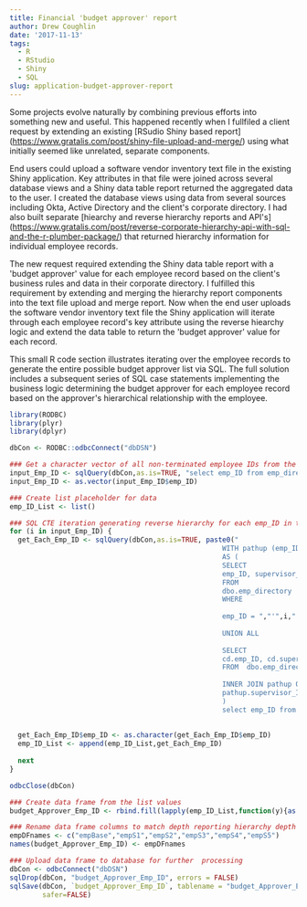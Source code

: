 ```yaml
---
title: Financial 'budget approver' report
author: Drew Coughlin
date: '2017-11-13'
tags:
  - R
  - RStudio
  - Shiny
  - SQL
slug: application-budget-approver-report
---
```

Some projects evolve naturally by combining previous efforts into something new and useful.  This happened recently when I fullfiled a client request by extending an existing [RSudio Shiny based report] (https://www.gratalis.com/post/shiny-file-upload-and-merge/) using what initially seemed like unrelated, separate components.

End users could upload a software vendor inventory text file in the existing Shiny application.  Key attributes in that file were joined across several database views and a Shiny data table report returned the aggregated data to the user. I created the database views using data from several sources including Okta, Active Directory and the client's corporate directory.  I had also built separate [hiearchy and reverse hierarchy reports and API's] (https://www.gratalis.com/post/reverse-corporate-hierarchy-api-with-sql-and-the-r-plumber-package/) that returned hierarchy information for individual employee records.

The new request required extending the Shiny data table report with a 'budget approver' value for each employee record based on the client's business rules and data in their corporate directory.  I fulfilled this requirement by extending and merging the hierarchy report components into the text file upload and merge report.  Now when the end user uploads the software vendor inventory text file the Shiny application will iterate through each employee record's key attribute using the reverse hiearchy logic and extend the data table to return the 'budget approver' value for each record.

This small R code section illustrates iterating over the employee records to generate the entire possible budget approver list via SQL.  The full solution includes a subsequent series of SQL case statements implementing the business logic determining the budget approver for each employee record based on the approver's hierarchical relationship with the employee.

```r
library(RODBC)
library(plyr)
library(dplyr)

dbCon <- RODBC::odbcConnect("dbDSN")

### Get a character vector of all non-terminated employee IDs from the database
input_Emp_ID <- sqlQuery(dbCon,as.is=TRUE, "select emp_ID from emp_directory where [status] !='T'")
input_Emp_ID <- as.vector(input_Emp_ID$emp_ID)

### Create list placeholder for data
emp_ID_List <- list()

### SQL CTE iteration generating reverse hierarchy for each emp_ID in the vector and append to list
for (i in input_Emp_ID) {
  get_Each_Emp_ID <- sqlQuery(dbCon,as.is=TRUE, paste0("
                                                    WITH pathup (emp_ID, supervisor_ID)
                                                    AS (
                                                    SELECT
                                                    emp_ID, supervisor_ID
                                                    FROM
                                                    dbo.emp_directory
                                                    WHERE
                                                    
                                                    emp_ID = ","'",i,"'","
                                                    
                                                    UNION ALL
                                                    
                                                    SELECT
                                                    cd.emp_ID, cd.supervisor_ID
                                                    FROM  dbo.emp_directory cd
                                                    
                                                    INNER JOIN pathup ON
                                                    pathup.supervisor_ID = cd.emp_ID
                                                    )
                                                    select emp_ID from pathup"))
  
  
  get_Each_Emp_ID$emp_ID <- as.character(get_Each_Emp_ID$emp_ID)
  emp_ID_List <- append(emp_ID_List,get_Each_Emp_ID)
  
  next
}

odbcClose(dbCon)

### Create data frame from the list values
budget_Approver_Emp_ID <- rbind.fill(lapply(emp_ID_List,function(y){as.data.frame(t(y),stringsAsFactors=FALSE)}))

### Rename data frame columns to match depth reporting hierarchy depth level
empDFnames <- c("empBase","empS1","empS2","empS3","empS4","empS5")
names(budget_Approver_Emp_ID) <- empDFnames

### Upload data frame to database for further  processing
dbCon <- odbcConnect("dbDSN")
sqlDrop(dbCon, "budget_Approver_Emp_ID", errors = FALSE)
sqlSave(dbCon, `budget_Approver_Emp_ID`, tablename = "budget_Approver_Emp_ID", append = FALSE, rownames = FALSE,
        safer=FALSE)
```

